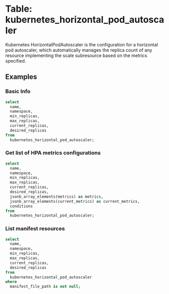 # Table: kubernetes_horizontal_pod_autoscaler

Kubernetes HorizontalPodAutoscaler is the configuration for a horizontal pod autoscaler, which automatically manages the replica count of any resource implementing the scale subresource based on the metrics specified.

## Examples

### Basic Info

```sql
select
  name,
  namespace,
  min_replicas,
  max_replicas,
  current_replicas,
  desired_replicas
from
  kubernetes_horizontal_pod_autoscaler;
```

### Get list of HPA metrics configurations

```sql
select
  name,
  namespace,
  min_replicas,
  max_replicas,
  current_replicas,
  desired_replicas,
  jsonb_array_elements(metrics) as metrics,
  jsonb_array_elements(current_metrics) as current_metrics,
  conditions
from
  kubernetes_horizontal_pod_autoscaler;
```

### List manifest resources

```sql
select
  name,
  namespace,
  min_replicas,
  max_replicas,
  current_replicas,
  desired_replicas
from
  kubernetes_horizontal_pod_autoscaler
where
  manifest_file_path is not null;
```
